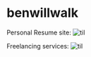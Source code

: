 # benwillwalk


Personal Resume site: 
![til](./gifs/resume.gif)

Freelancing services: 
![til](./gifs/dashboard.git)
